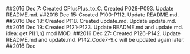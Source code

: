 ##2016 Dec 7: 
    Created CPlusPlus_to_C.
    Created P028-P093.
    Update README.md.
##2016 Dec 15: 
    Created P100-P112.
    Update README.md.
##2016 Dec 18: 
    Created P118.
    Created update.md.
    Update update.md.
##2016 Dec 19:
    Created P121-P123.
    Update README.md and update.md.
    idea: get PI{1,n} mod MOD.
##2016 Dec 27:
    Created P126-P142.
    Update README.md and update.md.
    P142_Code7-9.c will be updated again later.
##2016 Dec 
